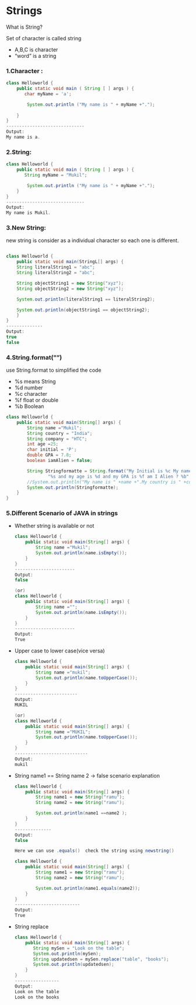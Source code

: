 # Strings

What is String?

Set  of character is called string 

- A,B,C is character
- “word” is a string

### 1.Character :

```java
class Helloworld {
    public static void main ( String [ ] args ) {
       char myName = 'a';

        System.out.println ("My name is " + myName +".");
       
    }
}
------------------------------
Output:
My name is a.
```

### 2.String:

```java
class Helloworld {
    public static void main ( String [ ] args ) {
       String myName = "Mukil";

        System.out.println ("My name is " + myName +".");
    }
}
------------------------------
Output:
My name is Mukil.
```

### 3.New String:

new string is consider as a individual character so each one is different.

```java

class Helloworld {
	public static void main(StringL[] args) {
	String literalString1 = "abc";
	String literalString2 = "abc";

	String objectString1 = new String("xyz");
	String objectString2 = new String("xyz");

	System.out.println(literalString1 == literalString2);

	System.out.println(objectString1 == objectString2);
	}
}
--------------
Output:
true
false
```

### 4.String.format(””)

use String.format to simplified the code 

- %s means String
- %d number
- %c character
- %f float or double
- %b Boolean

```java
class Helloworld {
    public static void main(String[] args) {
        String name ="Mukil";
        String country = "India";
        String company = "HTC";
        int age =25;
        char initial = 'P';
        double GPA = 7.8;
        boolean iamAlien = false;

        String Stringformatte = String.format("My Initial is %c My name is %s i am from %s i am working at " +
                "%s and my age is %d and my GPA is %f am I Alien ? %b",initial,name,company,company,age,GPA,iamAlien);
        //System.out.println("My name is " +name +".My country is " +country +".I am working at" +company +".My age is "+ age+".");
        System.out.println(Stringformatte);
    }
}
```

### 5.Different Scenario of JAVA in strings

- Whether string is available or not
    
    ```java
    class Helloworld {
        public static void main(String[] args) {
            String name ="Mukil";
            System.out.println(name.isEmpty());
        }
    }
    -----------------------
    Output:
    false
    
    (or)
    class Helloworld {
        public static void main(String[] args) {
            String name ="";
            System.out.println(name.isEmpty());
        }
    }
    -----------------------
    Output:
    True
    
    ```
    
- Upper case to lower case(vice versa)
    
    ```java
    class Helloworld {
        public static void main(String[] args) {
            String name ="mukil";
            System.out.println(name.toUpperCase());
        }
    }
    ------------------------
    Output:
    MUKIL
    
    (or)
    class Helloworld {
        public static void main(String[] args) {
            String name ="MUKIL";
            System.out.println(name.toUpperCase());
        }
    }
    ----------------------------
    Output:
    mukil
    ```
    
- String name1 == String name 2 → false scenario explanation
    
    ```java
    class Helloworld {
        public static void main(String[] args) {
            String name1 = new String("ramu");
            String name2 = new String("ramu");
    
            System.out.println(name1 ==name2 );
        }
    }
    --------------
    Output:
    false 
    
    Here we can use .equals()  check the string using newstring() 
    
    class Helloworld {
        public static void main(String[] args) {
            String name1 = new String("ramu");
            String name2 = new String("ramu");
    
            System.out.println(name1.equals(name2));
        }
    }
    -------------------------
    Output:
    True
    ```
    
- String replace
    
    ```java
    class Helloworld {
        public static void main(String[] args) {
           String mySen = "Look on the table";
           System.out.println(mySen);
           String updatedsen = mySen.replace("table", "books");
           System.out.println(updatedsen);
        }
    }
    -----------------
    Output:
    Look on the table
    Look on the books
    ```